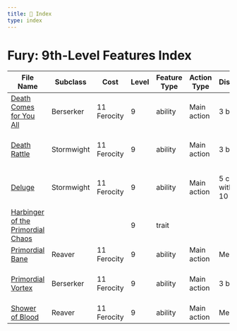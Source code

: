 ```yaml
---
title: 📑 Index
type: index
---
```


# Fury: 9th-Level Features Index

| File Name                                                                         | Subclass   | Cost        | Level | Feature Type | Action Type | Distance         | Target                 |
| --------------------------------------------------------------------------------- | ---------- | ----------- | ----- | ------------ | ----------- | ---------------- | ---------------------- |
| [Death Comes for You All](../Death%20Comes%20for%20You%20All)                     | Berserker  | 11 Ferocity | 9     | ability      | Main action | 3 burst          | Each enemy in the area |
| [Death Rattle](../Death%20Rattle)                                                 | Stormwight | 11 Ferocity | 9     | ability      | Main action | 3 burst          | Each enemy in the area |
| [Deluge](../Deluge)                                                               | Stormwight | 11 Ferocity | 9     | ability      | Main action | 5 cube within 10 | Each enemy in the area |
| [Harbinger of the Primordial Chaos](../Harbinger%20of%20the%20Primordial%20Chaos) |            |             | 9     | trait        |             |                  |                        |
| [Primordial Bane](../Primordial%20Bane)                                           | Reaver     | 11 Ferocity | 9     | ability      | Main action | Melee 1          | One creature           |
| [Primordial Vortex](../Primordial%20Vortex)                                       | Berserker  | 11 Ferocity | 9     | ability      | Main action | 3 burst          | Each enemy in the area |
| [Shower of Blood](../Shower%20of%20Blood)                                         | Reaver     | 11 Ferocity | 9     | ability      | Main action | Melee 1          | One creature           |
